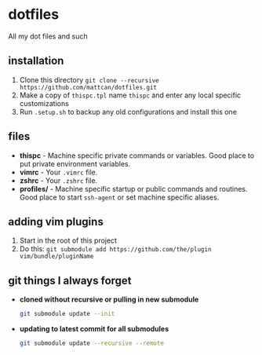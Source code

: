 # dotfiles

All my dot files and such

## installation

1. Clone this directory `git clone --recursive https://github.com/mattcan/dotfiles.git`
1. Make a copy of `thispc.tpl` name `thispc` and enter any local specific customizations
1. Run `.setup.sh` to backup any old configurations and install this one

## files

* **thispc** - Machine specific private commands or variables. Good place to put
	private environment variables.
* **vimrc** - Your `.vimrc` file.
* **zshrc** - Your `.zshrc` file.
* **profiles/** - Machine specific startup or public commands and routines. Good
	place to start `ssh-agent` or set machine specific aliases.

## adding vim plugins

1. Start in the root of this project
1. Do this: `git submodule add https://github.com/the/plugin
	 vim/bundle/pluginName`

## git things I always forget

* **cloned without recursive or pulling in new submodule**

	```sh
	git submodule update --init
	```

* **updating to latest commit for all submodules**

	```sh
	git submodule update --recursive --remote
	```
